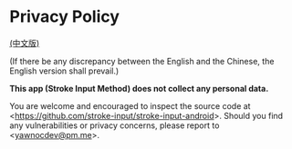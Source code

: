 # Privacy Policy

[(中文版)](PRIVACY-zh.md)

(If there be any discrepancy between the English and the Chinese,
the English version shall prevail.)

**This app (Stroke Input Method) does not collect any personal data.**

You are welcome and encouraged to inspect the source code at
<<https://github.com/stroke-input/stroke-input-android>>.
Should you find any vulnerabilities or privacy concerns,
please report to <<yawnocdev@pm.me>>.
